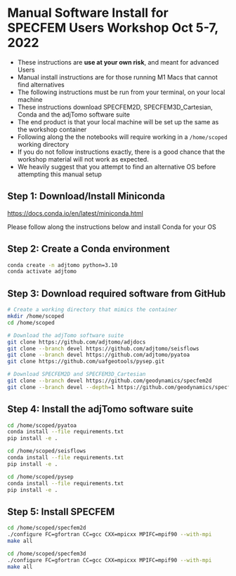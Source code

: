 # Manual Software Install for SPECFEM Users Workshop Oct 5-7, 2022

- These instructions are **use at your own risk**, and meant for advanced Users
- Manual install instructions are for those running M1 Macs that cannot find alternatives
- The following instructions must be run from your terminal, on your local machine
- These instructions download SPECFEM2D, SPECFEM3D_Cartesian, Conda and the adjTomo software suite
- The end product is that your local machine will be set up the same as the workshop container
- Following along the the notebooks will require working in a `/home/scoped` working directory
- If you do not follow instructions exactly, there is a good chance that the workshop material will not work as expected.
- We heavily suggest that you attempt to find an alternative OS before attempting this manual setup


## Step 1: Download/Install Miniconda

https://docs.conda.io/en/latest/miniconda.html

Please follow along the instructions below and install Conda for your OS

## Step 2: Create a Conda environment

```bash
conda create -n adjtomo python=3.10
conda activate adjtomo
```

## Step 3: Download required software from GitHub
```bash
# Create a working directory that mimics the container
mkdir /home/scoped
cd /home/scoped

# Download the adjTomo software suite
git clone https://github.com/adjtomo/adjdocs 
git clone --branch devel https://github.com/adjtomo/seisflows 
git clone --branch devel https://github.com/adjtomo/pyatoa 
git clone https://github.com/uafgeotools/pysep.git

# Download SPECFEM2D and SPECFEM3D_Cartesian
git clone --branch devel https://github.com/geodynamics/specfem2d 
git clone --branch devel --depth=1 https://github.com/geodynamics/specfem3d
```

## Step 4: Install the adjTomo software suite
```bash
cd /home/scoped/pyatoa 
conda install --file requirements.txt 
pip install -e . 

cd /home/scoped/seisflows 
conda install --file requirements.txt 
pip install -e . 

cd /home/scoped/pysep 
conda install --file requirements.txt 
pip install -e . 
```

## Step 5: Install SPECFEM
```bash
cd /home/scoped/specfem2d 
./configure FC=gfortran CC=gcc CXX=mpicxx MPIFC=mpif90 --with-mpi
make all 

cd /home/scoped/specfem3d 
./configure FC=gfortran CC=gcc CXX=mpicxx MPIFC=mpif90 --with-mpi 
make all 
```

